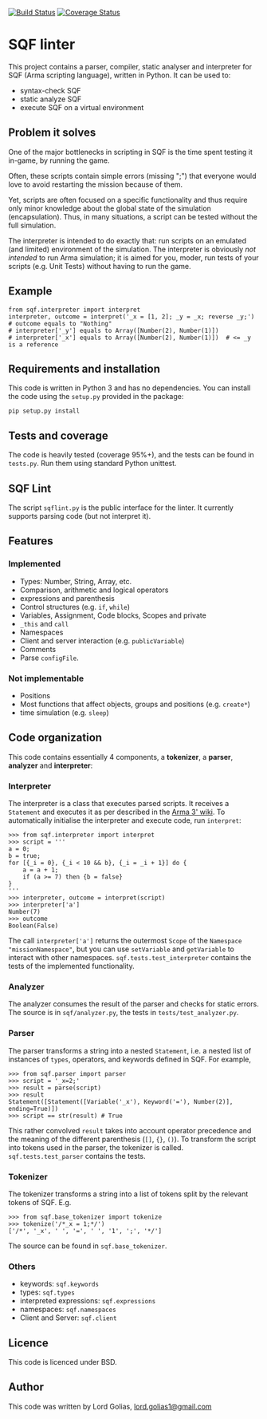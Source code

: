 [![Build Status](https://travis-ci.org/LordGolias/sqf.svg?branch=master)](https://travis-ci.org/LordGolias/sqf)
[![Coverage Status](https://coveralls.io/repos/github/LordGolias/sqf/badge.svg)](https://coveralls.io/github/LordGolias/sqf)

# SQF linter

This project contains a parser, compiler, static analyser and interpreter for 
SQF (Arma scripting language), written in Python.
It can be used to:

* syntax-check SQF
* static analyze SQF
* execute SQF on a virtual environment

## Problem it solves

One of the major bottlenecks in scripting in SQF is the time spent 
testing it in-game, by running the game.

Often, these scripts contain simple errors (missing ";") that everyone would 
love to avoid restarting the mission because of them.

Yet, scripts are often focused on a specific functionality and thus 
require only minor knowledge about the global state of the simulation (encapsulation). 
Thus, in many situations, a script can be tested without the full simulation.

The interpreter is intended to do exactly that: run scripts on an 
emulated (and limited) environment of the simulation.
The interpreter is obviously *not intended* to run Arma simulation; it is
aimed for you, moder, run tests of your scripts (e.g. Unit Tests) 
without having to run the game.

## Example

    from sqf.interpreter import interpret
    interpreter, outcome = interpret('_x = [1, 2]; _y = _x; reverse _y;')
    # outcome equals to "Nothing"
    # interpreter['_y'] equals to Array([Number(2), Number(1)])
    # interpreter['_x'] equals to Array([Number(2), Number(1)])  # <= _y is a reference

## Requirements and installation

This code is written in Python 3 and has no dependencies.
You can install the code using the `setup.py` provided in the package:

    pip setup.py install

## Tests and coverage

The code is heavily tested (coverage 95%+), and the tests
can be found in `tests.py`. Run them using standard Python unittest.

## SQF Lint

The script `sqflint.py` is the public interface for the linter. It currently
supports parsing code (but not interpret it).

## Features

### Implemented

* Types: Number, String, Array, etc.
* Comparison, arithmetic and logical operators
* expressions and parenthesis
* Control structures (e.g. `if`, `while`)
* Variables, Assignment, Code blocks, Scopes and private
* `_this` and `call`
* Namespaces
* Client and server interaction (e.g. `publicVariable`)
* Comments
* Parse `configFile`.

### Not implementable

* Positions
* Most functions that affect objects, groups and positions (e.g. `create*`)
* time simulation (e.g. `sleep`)

## Code organization

This code contains essentially 4 components, a **tokenizer**, 
a **parser**, **analyzer** and **interpreter**:

### Interpreter

The interpreter is a class that executes parsed scripts. It receives a 
`Statement` and executes it as per described in the [Arma 3' wiki](https://community.bistudio.com/wiki).
To automatically initialise the interpreter and execute code, run `interpret`: 
 
    >>> from sqf.interpreter import interpret
    >>> script = '''
    a = 0;
    b = true;
    for [{_i = 0}, {_i < 10 && b}, {_i = _i + 1}] do {
        a = a + 1;
        if (a >= 7) then {b = false}
    }
    '''
    >>> interpreter, outcome = interpret(script)
    >>> interpreter['a']
    Number(7)
    >>> outcome
    Boolean(False)

The call `interpreter['a']` returns the outermost `Scope`
of the `Namespace` `"missionNamespace"`, but you can use `setVariable`
and `getVariable` to interact with other namespaces.
`sqf.tests.test_interpreter` contains the tests of the implemented functionality.

### Analyzer

The analyzer consumes the result of the parser and checks for static errors.
The source is in `sqf/analyzer.py`, the tests in `tests/test_analyzer.py`.

### Parser

The parser transforms a string into a nested `Statement`, i.e. 
a nested list of instances of `types`, operators, and keywords defined in SQF.
For example,

    >>> from sqf.parser import parser
    >>> script = '_x=2;'
    >>> result = parse(script)
    >>> result
    Statement([Statement([Variable('_x'), Keyword('='), Number(2)], ending=True)])
    >>> script == str(result) # True

This rather convolved `result` takes into account operator precedence and
the meaning of the different parenthesis (`[]`, `{}`, `()`).
To transform the script into tokens used in the parser, the tokenizer is called.
`sqf.tests.test_parser` contains the tests.

### Tokenizer

The tokenizer transforms a string into a list of tokens split by the 
relevant tokens of SQF. E.g.

    >>> from sqf.base_tokenizer import tokenize
    >>> tokenize('/*_x = 1;*/')
    ['/*', '_x', ' ', '=', ' ', '1', ';', '*/']

The source can be found in `sqf.base_tokenizer`.

### Others

* keywords: `sqf.keywords`
* types: `sqf.types`
* interpreted expressions: `sqf.expressions`
* namespaces: `sqf.namespaces`
* Client and Server: `sqf.client`

## Licence

This code is licenced under BSD.

## Author

This code was written by Lord Golias, lord.golias1@gmail.com
